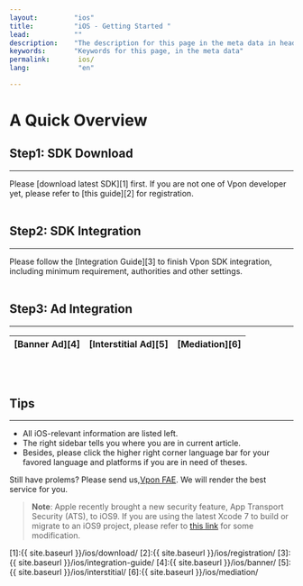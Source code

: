 ```yaml
---
layout:         "ios"
title:          "iOS - Getting Started "
lead:           ""
description:    "The description for this page in the meta data in header."
keywords:       "Keywords for this page, in the meta data"
permalink:       ios/
lang:            "en"

---
```

# A Quick Overview
## Step1: SDK Download
---
Please [download latest SDK][1] first. If you are not one of Vpon developer yet, please refer to [this guide][2] for registration. <br><br>

## Step2: SDK Integration
---
Please follow the [Integration Guide][3] to finish Vpon SDK integration, including minimum requirement, authorities and other settings.<br><br>

## Step3: Ad Integration
---
| [Banner Ad][4]  |[Interstitial Ad][5] |[Mediation][6]|
| :------------:|:-----------:| :--------: |
<br><br>

## Tips
---
* All iOS-relevant information are listed left.
* The right sidebar tells you where you are in current article.
* Besides, please click the higher right corner language bar for your favored language and platforms if you are in need of theses.

Still have prolems? Please send us,[Vpon FAE](mailto:fae@vpon.com). We will render the best service for you.


> **Note**: Apple recently brought a new security feature, App Transport Security (ATS), to iOS9. If you are using the latest Xcode 7 to build or migrate to an iOS9 project, please refer to [this link](http://wiki.vpon.com/index.php?title=English_iOS_App_Transport_Security) for some modification.




[1]:{{ site.baseurl }}/ios/download/
[2]:{{ site.baseurl }}/ios/registration/
[3]:{{ site.baseurl }}/ios/integration-guide/
[4]:{{ site.baseurl }}/ios/banner/
[5]:{{ site.baseurl }}/ios/interstitial/
[6]:{{ site.baseurl }}/ios/mediation/
